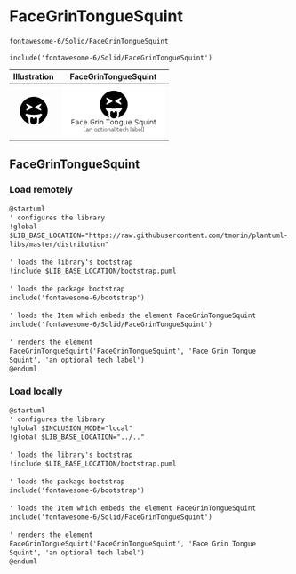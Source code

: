 # FaceGrinTongueSquint


```text
fontawesome-6/Solid/FaceGrinTongueSquint
```

```text
include('fontawesome-6/Solid/FaceGrinTongueSquint')
```



| Illustration | FaceGrinTongueSquint |
| :---: | :---: |
| ![illustration for Illustration](../../fontawesome-6/Solid/FaceGrinTongueSquint.png) | ![illustration for FaceGrinTongueSquint](../../fontawesome-6/Solid/FaceGrinTongueSquint.Local.png) |




## FaceGrinTongueSquint

### Load remotely
```plantuml
@startuml
' configures the library
!global $LIB_BASE_LOCATION="https://raw.githubusercontent.com/tmorin/plantuml-libs/master/distribution"

' loads the library's bootstrap
!include $LIB_BASE_LOCATION/bootstrap.puml

' loads the package bootstrap
include('fontawesome-6/bootstrap')

' loads the Item which embeds the element FaceGrinTongueSquint
include('fontawesome-6/Solid/FaceGrinTongueSquint')

' renders the element
FaceGrinTongueSquint('FaceGrinTongueSquint', 'Face Grin Tongue Squint', 'an optional tech label')
@enduml
```

### Load locally
```plantuml
@startuml
' configures the library
!global $INCLUSION_MODE="local"
!global $LIB_BASE_LOCATION="../.."

' loads the library's bootstrap
!include $LIB_BASE_LOCATION/bootstrap.puml

' loads the package bootstrap
include('fontawesome-6/bootstrap')

' loads the Item which embeds the element FaceGrinTongueSquint
include('fontawesome-6/Solid/FaceGrinTongueSquint')

' renders the element
FaceGrinTongueSquint('FaceGrinTongueSquint', 'Face Grin Tongue Squint', 'an optional tech label')
@enduml
```

